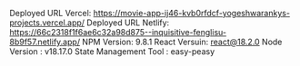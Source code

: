 Deployed URL Vercel: https://movie-app-ij46-kvb0rfdcf-yogeshwarankys-projects.vercel.app/
Deployed URL Netlify: https://66c2318f1f6ae6c32a98d875--inquisitive-fenglisu-8b9f57.netlify.app/
NPM Version: 9.8.1
React Versuin: react@18.2.0
Node Version : v18.17.0
State Management Tool : easy-peasy
